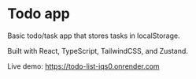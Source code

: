 # Todo app
Basic todo/task app that stores tasks in localStorage.

Built with React, TypeScript, TailwindCSS, and Zustand.

Live demo: https://todo-list-iqs0.onrender.com
